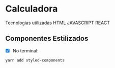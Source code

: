 # Calculadora

Tecnologias utilizadas
HTML
JAVASCRIPT
REACT

## Componentes Estilizados

- [x] No terminal:

`yarn add styled-components `